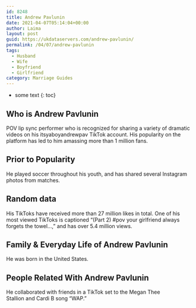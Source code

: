 ```yaml
---
id: 8248
title: Andrew Pavlunin
date: 2021-04-07T05:14:04+00:00
author: Laima
layout: post
guid: https://ukdataservers.com/andrew-pavlunin/
permalink: /04/07/andrew-pavlunin
tags:
  - Husband
  - Wife
  - Boyfriend
  - Girlfriend
category: Marriage Guides
---
```


* some text
{: toc}


## Who is Andrew Pavlunin
                  
                  
                  
POV lip sync performer who is recognized for sharing a variety of dramatic videos on his itsyaboyandrewpav TikTok account. His popularity on the platform has led to him amassing more than 1 million fans.
                  
              
            
              
            
                
                
                
## Prior to Popularity
                  
                  
                  
He played soccer throughout his youth, and has shared several Instagram photos from matches. 
                  
              
            
              
            
                
                
                
## Random data
                  
                  
                  
His TikToks have received more than 27 million likes in total. One of his most viewed TikToks is captioned &#8220;(Part 2) #pov your girlfriend always forgets the towel&#8230;,&#8221; and has over 5.4 million views. 
                  
              
            
              
            
                
                
                
## Family & Everyday Life of Andrew Pavlunin
                  
                  
                  
He was born in the United States. 
                  
              
            
              
            
                
                
                
## People Related With Andrew Pavlunin
                  
                  
                  
He collaborated with friends in a TikTok set to the Megan Thee Stallion and Cardi B song &#8220;WAP.&#8221;
                  
              
            
              
            
                
              
            
              
              
            
            
              
            
          
          
          
